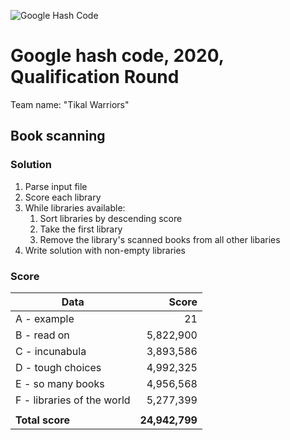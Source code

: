 ![Google Hash Code](https://i.imgur.com/KTDA2IL.png)

# Google hash code, 2020, Qualification Round

Team name: "Tikal Warriors"

## Book scanning

### Solution

1. Parse input file
1. Score each library
1. While libraries available:
   1. Sort libraries by descending score
   1. Take the first library
   1. Remove the library's scanned books from all other libaries
1. Write solution with non-empty libraries

### Score

| Data | Score|
| --- | ---: |
| A - example | 21 |
| B - read on | 5,822,900 |
| C - incunabula | 3,893,586 |
| D - tough choices | 4,992,325 |
| E - so many books | 4,956,568 |
| F - libraries of the world | 5,277,399 |
|  |  |
| **Total score** | **24,942,799** |
